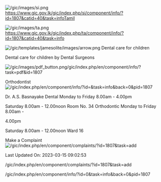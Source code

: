 <!-- Source: https://gic.gov.lk/gic/index.php/en/component/info/?id=1807&catid=40&task=info -->

![/gic/images/si.png](/gic/images/si.png)https://www.gic.gov.lk/gic/index.php/si/component/info/?id=1807&catid=40&task=infoTamil

![/gic/images/ta.png](/gic/images/ta.png)https://www.gic.gov.lk/gic/index.php/ta/component/info/?id=1807&catid=40&task=info

![/gic/templates/jamesolite/images/arrow.png](/gic/templates/jamesolite/images/arrow.png) Dental care for children

Dental care for children by Dental Surgeons

![/gic/images/pdf_button.png](/gic/images/pdf_button.png)/gic/index.php/en/component/info/?task=pdf&id=1807

Orthodontist ![/gic/index.php/en/component/info/?id=&task=info&back=0&pid=1807](/gic/index.php/en/component/info/?id=&task=info&back=0&pid=1807)

Dr. A.S. Basnayake Dental Monday to Friday 8.00am - 4.00pm

Saturday 8.00am - 12.00noon Room No. 34 Orthodontic Monday to Friday 8.00am -

4.00pm

Saturday 8.00am - 12.00noon Ward 16

Make a Complaint ![/gic/index.php/en/component/complaints/?id=1807&task=add](/gic/index.php/en/component/complaints/?id=1807&task=add)

Last Updated On: 2023-03-15 09:02:53

/gic/index.php/en/component/complaints/?id=1807&task=add

/gic/index.php/en/component/info/?id=0&task=info&back=0&pid=1807